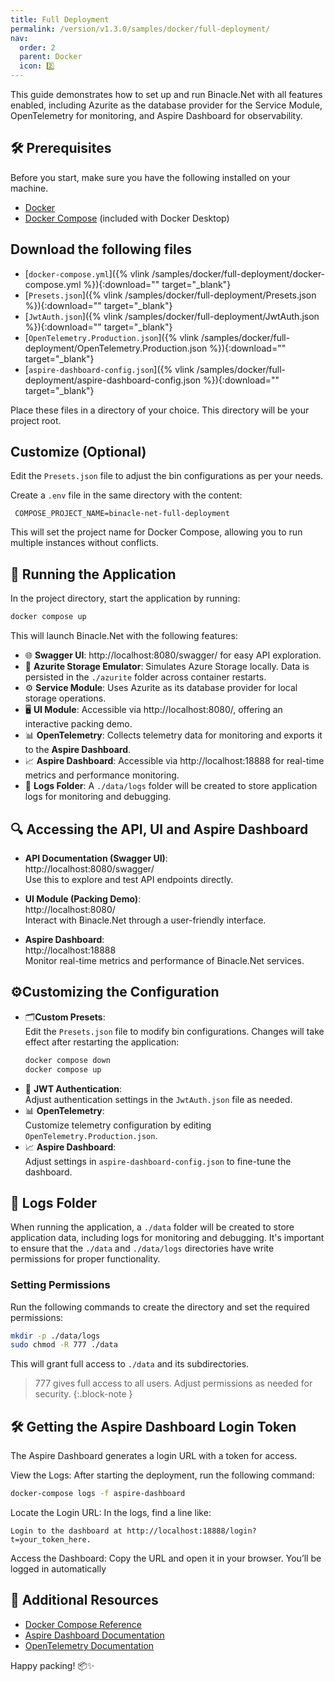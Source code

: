 ```yaml
---
title: Full Deployment
permalink: /version/v1.3.0/samples/docker/full-deployment/
nav:
  order: 2
  parent: Docker
  icon: 2️⃣
---
```


This guide demonstrates how to set up and run Binacle.Net with all features enabled,
including Azurite as the database provider for the Service Module, OpenTelemetry for monitoring, and Aspire Dashboard 
for observability.


## 🛠️ Prerequisites

Before you start, make sure you have the following installed on your machine.

- [Docker](https://www.docker.com/get-started)
- [Docker Compose](https://www.docker.com/get-started) (included with Docker Desktop)


## Download the following files

- [`docker-compose.yml`]({% vlink /samples/docker/full-deployment/docker-compose.yml %}){:download="" target="_blank"}
- [`Presets.json`]({% vlink /samples/docker/full-deployment/Presets.json %}){:download="" target="_blank"}
- [`JwtAuth.json`]({% vlink /samples/docker/full-deployment/JwtAuth.json %}){:download="" target="_blank"}
- [`OpenTelemetry.Production.json`]({% vlink /samples/docker/full-deployment/OpenTelemetry.Production.json %}){:download="" target="_blank"}
- [`aspire-dashboard-config.json`]({% vlink /samples/docker/full-deployment/aspire-dashboard-config.json %}){:download="" target="_blank"}


Place these files in a directory of your choice. This directory will be your project root.

## Customize (Optional)

Edit the `Presets.json` file to adjust the bin configurations as per your needs.

Create a `.env` file in the same directory with the content:
```text
 COMPOSE_PROJECT_NAME=binacle-net-full-deployment
```  

This will set the project name for Docker Compose, allowing you to run multiple instances without conflicts.

## 🚀 Running the Application
In the project directory, start the application by running:

```bash
docker compose up
```

This will launch Binacle.Net with the following features:
- 🌐 **Swagger UI**: http://localhost:8080/swagger/ for easy API exploration.
- 💾 **Azurite Storage Emulator**: Simulates Azure Storage locally. Data is persisted in the `./azurite` folder 
  across container restarts.
- ⚙️ **Service Module**: Uses Azurite as its database provider for local storage operations.
- 🖥️ **UI Module**: Accessible via http://localhost:8080/, offering an interactive packing demo.
- 📊 **OpenTelemetry**: Collects telemetry data for monitoring and exports it to the **Aspire Dashboard**.
- 📈 **Aspire Dashboard**: Accessible via http://localhost:18888 for real-time metrics and performance monitoring.
- 📂 **Logs Folder**: A `./data/logs` folder will be created to store application logs for monitoring and debugging.


## 🔍 Accessing the API, UI and Aspire Dashboard

- **API Documentation (Swagger UI)**:<br>
  http://localhost:8080/swagger/ <br>
  Use this to explore and test API endpoints directly.

- **UI Module (Packing Demo)**:<br>
  http://localhost:8080/<br>
  Interact with Binacle.Net through a user-friendly interface.

- **Aspire Dashboard**:<br>
  http://localhost:18888<br>
  Monitor real-time metrics and performance of Binacle.Net services.


## ⚙️Customizing the Configuration

- 🗂️**Custom Presets**:  
  Edit the `Presets.json` file to modify bin configurations. Changes will take effect after restarting the application:
  ```bash
  docker compose down
  docker compose up
  ```
- 🔐 **JWT Authentication**:  
  Adjust authentication settings in the `JwtAuth.json` file as needed.
- 📊 **OpenTelemetry**:  
  Customize telemetry configuration by editing `OpenTelemetry.Production.json`.
- 📈 **Aspire Dashboard**:  
  Adjust settings in `aspire-dashboard-config.json` to fine-tune the dashboard.

## 📂 Logs Folder
When running the application, a `./data` folder will be created to store application data, 
including logs for monitoring and debugging. It's important to ensure that the `./data` and `./data/logs` 
directories have write permissions for proper functionality.

### Setting Permissions
Run the following commands to create the directory and set the required permissions:

```bash
mkdir -p ./data/logs
sudo chmod -R 777 ./data
```
This will grant full access to `./data` and its subdirectories.

> 777 gives full access to all users. Adjust permissions as needed for security.
{:.block-note }

## 🛠️ Getting the Aspire Dashboard Login Token
The Aspire Dashboard generates a login URL with a token for access.

View the Logs: After starting the deployment, run the following command:
```bash
docker-compose logs -f aspire-dashboard
```
Locate the Login URL: In the logs, find a line like:
```text
Login to the dashboard at http://localhost:18888/login?t=your_token_here.
```
Access the Dashboard: Copy the URL and open it in your browser. You’ll be logged in automatically

## 📄 Additional Resources
- [Docker Compose Reference](https://docs.docker.com/compose/)
- [Aspire Dashboard Documentation](https://learn.microsoft.com/en-us/dotnet/aspire/fundamentals/dashboard/overview?tabs=bash)
- [OpenTelemetry Documentation](https://opentelemetry.io/docs/)

Happy packing! 📦✨
